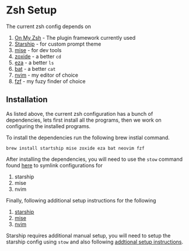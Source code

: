 # Zsh Setup

The current zsh config depends on 
1. [On My Zsh](https://ohmyz.sh) - The plugin framework currently used
1. [Starship](https://starship.rs) - for custom prompt theme
1. [mise](https://mise.jdx.dev) - for dev tools
1. [zoxide](https://github.com/ajeetdsouza/zoxide) - a better `cd`
1. [eza](https://eza.rocks) - a better `ls`
1. [bat](https://github.com/sharkdp/bat) - a better `cat`
1. [nvim](https://neovim.io) - my editor of choice
1. [fzf](https://github.com/junegunn/fzf) - my fuzy finder of choice

## Installation

As listed above, the current zsh configuration has a bunch of dependencies, lets first install all the programs, then we work on configuring the installed programs.

To install the dependencies run the following brew instlal command.
```
brew install startship mise zoxide eza bat neovim fzf 
```

After installing the dependencies, you will need to use the `stow` command found [here](../README.md) to symlink configurations for
1. starship
1. mise
1. nvim

Finally, following additional setup instructions for the following
1. [starship](../starship/INSTRUCTIONS.md)
1. [mise](../mise/INSTRUCTIONS.md)
1. [nvim](../nvim/INSTRUCTIONS.md)

Starship requires additional manual setup, you will need to setup the starship config using `stow` and also following [addtional setup instructions](../starship/INSTRUCTIONS.md).
